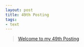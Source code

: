 ```yaml
---
layout: post
title: 49th Posting
tags: 
- text
---
```


> [Welcome to my 49th Posting](https://janghan-kor.tistory.com/285)
